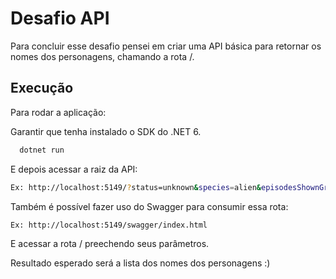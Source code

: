 
# Desafio API

  Para concluir esse desafio pensei em criar uma API básica para retornar os nomes dos personagens, chamando a rota /.

## Execução

Para rodar a aplicação:

Garantir que tenha instalado o SDK do .NET 6.

```bash
  dotnet run
```

E depois acessar a raiz da API:

```bash
Ex: http://localhost:5149/?status=unknown&species=alien&episodesShownGreaterThan=1
```

Também é possível fazer uso do Swagger para consumir essa rota:

```bash
Ex: http://localhost:5149/swagger/index.html
```

E acessar a rota / preechendo seus parâmetros.

Resultado esperado será a lista dos nomes dos personagens :)